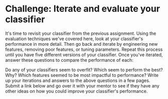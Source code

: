 # Challenge: Iterate and evaluate your classifier

It's time to revisit your classifier from the previous assignment. Using the evaluation techniques we've covered here, look at your classifier's performance in more detail. Then go back and iterate by engineering new features, removing poor features, or tuning parameters. Repeat this process until you have five different versions of your classifier. Once you've iterated, answer these questions to compare the performance of each:

Do any of your classifiers seem to overfit?
Which seem to perform the best? Why?
Which features seemed to be most impactful to performance?
Write up your iterations and answers to the above questions in a few pages. Submit a link below and go over it with your mentor to see if they have any other ideas on how you could improve your classifier's performance.
